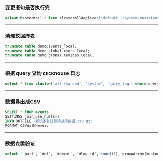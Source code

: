 ### 变更语句是否执行完
```sql
select hostname(),* from clusterAllReplicas('default','system.mutations') where is_done = 0;
```
---

### 清理数据库表
```sql
truncate table demo.events_local;
truncate table demo_global.users_local;
truncate table demo_global.devices_local;
```
---

### 根据 query 查询 clickhouse 日志
```sql
select * from cluster('all-sharded', 'system', 'query_log') where query_id  = '4efbbb9b-b853-44ca-84b2-95ff066895af';
```
---

### 数据导出成CSV
```sql
SELECT * FROM events
SETTINGS join_use_nulls=1
INTO OUTFILE '新玩家首日首场战场数据.csv.gz'
FORMAT CSVWithNames;
```
---

### 数据去重验证
```sql
select `_part`, `#dt`, `#event`, `#log_id`, count(1), groupArray(hostname()) from events where `#dt` = '2024-07-28' group by 1, 2, 3, 4 order by 5 desc limit 100;
```
